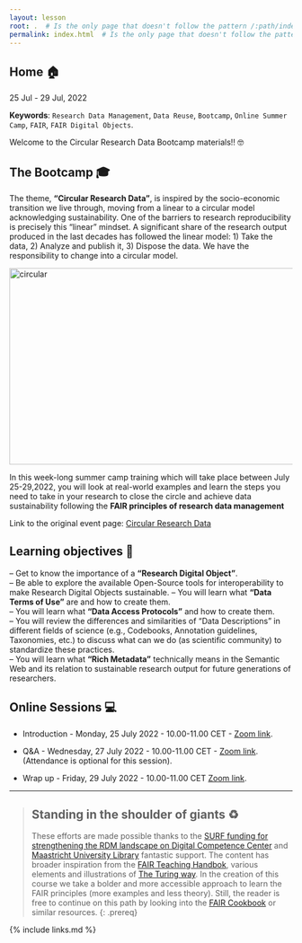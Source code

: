 ```yaml
---
layout: lesson
root: .  # Is the only page that doesn't follow the pattern /:path/index.html
permalink: index.html  # Is the only page that doesn't follow the pattern /:path/index.html
---
```


## Home 🏠

25 Jul - 29 Jul, 2022

**Keywords**: `Research Data Management`, `Data Reuse`, `Bootcamp`, `Online Summer Camp`, `FAIR`, `FAIR Digital Objects`.

Welcome to the Circular Research Data Bootcamp materials!! 🤓

## The Bootcamp 🎓

The theme, **“Circular Research Data”**, is inspired by the socio-economic transition we live through, moving from a linear to a circular model acknowledging sustainability. One of the barriers to research reproducibility is precisely this “linear” mindset. A significant share of the research output produced in the last decades has followed the linear model: 1) Take the data, 2) Analyze and publish it, 3) Dispose the data. We have the responsibility to change into a circular model.

<img src="https://maastrichtuniversity-ids-open.s3.eu-central-1.amazonaws.com/images/00-1.png" alt="circular" style="width:550px;height:350px;">

In this week-long summer camp training which will take place between July 25-29,2022, you will look at real-world examples and learn the steps you need to take in your research to close the circle and achieve data sustainability following the **FAIR principles of research data management**

Link to the original event page: [Circular Research Data](https://library.maastrichtuniversity.nl/events/circular-research-data-summer-camp/)

## Learning objectives 📗

– Get to know the importance of a **“Research Digital Object”**.  
– Be able to explore the available Open-Source tools for interoperability to make Research Digital Objects sustainable.
– You will learn what **“Data Terms of Use”** are and how to create them.  
– You will learn what **“Data Access Protocols”** and how to create them.  
– You will review the differences and similarities of “Data Descriptions” in different fields of science (e.g., Codebooks, Annotation guidelines, Taxonomies, etc.) to discuss what can we do (as scientific community) to standardize these practices.  
– You will learn what **“Rich Metadata”** technically means in the Semantic Web and its relation to sustainable research output for future generations of researchers.  

## Online Sessions 💻

- Introduction - Monday, 25 July 2022 - 10.00-11.00 CET - [Zoom link](https://maastrichtuniversity.zoom.us/j/99299685222?pwd=VWw2SVh4TlhKWUxyQUIzdExZU3JiZz09).

- Q&A - Wednesday, 27 July 2022 - 10.00-11.00 CET - [Zoom link](https://maastrichtuniversity.zoom.us/j/99299685222?pwd=VWw2SVh4TlhKWUxyQUIzdExZU3JiZz09). (Attendance is optional for this session).

- Wrap up - Friday, 29 July 2022 - 10.00-11.00 CET [Zoom link](https://maastrichtuniversity.zoom.us/j/99299685222?pwd=VWw2SVh4TlhKWUxyQUIzdExZU3JiZz09).


----

> ## Standing in the shoulder of giants ♻️
>
> These efforts are made possible thanks to the [SURF funding for strengthening the RDM landscape on Digital Competence Center](https://www.surf.nl/en/news/surf-honours-10-proposals-in-call-for-proposals-digital-competence-centres-go-to-work-on) and [Maastricht University Library](https://library.maastrichtuniversity.nl/research/rdm/) fantastic support.
> The content has broader inspiration from the [FAIR Teaching Handbok](https://fairsfair.gitbook.io/fair-teaching-handbook/0lessonplans/1lessonplan), various elements and illustrations of [The Turing way](https://the-turing-way.netlify.app/welcome.html). In the creation of this course we take a bolder and more accessible approach to learn the FAIR principles (more examples and less theory). Still, the reader is free to continue on this path by looking into the [FAIR Cookbook](https://the-turing-way.netlify.app/welcome.html) or similar resources.
{: .prereq}

{% include links.md %}

